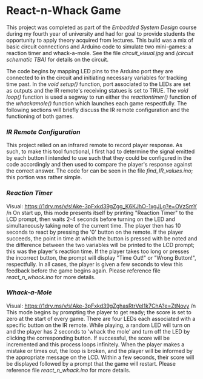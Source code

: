 # React-n-Whack Game

This project was completed as part of the _Embedded System Design_ course during my fourth year of university and had for goal to provide students the opportunity to apply theory acquired from lectures. This build was a mix of basic circuit connections and Arduino code to simulate two mini-games: a reaction timer and whack-a-mole. See the file _circuit_visual.jpg_ and _(circuit schematic TBA)_ for details on the circuit.

The code begins by mapping LED pins to the Arduino port they are connected to in the circuit and initiating necessary variables for tracking time past. In the _void setup()_ function, port associated to the LEDs are set as outputs and the IR remote's receiving statues is set to TRUE. The _void loop()_ function is used a segway to run either the _reactiontimer()_ function of the _whackamole()_ function which launches each game respectfully. The following sections will briefly discuss the IR remote configuration and the functioning of both games.

### _IR Remote Configuration_
This project relied on an infrared remote to record player response. As such, to make this tool functional, I first had to determine the signal emitted by each button I intended to use such that they could be configured in the code accordingly and then used to compare the player's response against the correct answer. The code for can be seen in the file _find_IR_values.ino_; this portion was rather simple.

### _Reaction Timer_
Visual: https://1drv.ms/v/s!Ake-3pFxkd39gZgg_K6KJhO-1xgJLg?e=OVzSmY /n
On start up, this mode presents itself by printing "Reaction Timer" to the LCD prompt, then waits 2-4 seconds before turning on the LED and simultaneously taking note of the current time. The player then has 10 seconds to react by pressing the '0' button on the remote. If the player succeeds, the point in time at which the button is pressed with be noted and the difference between the two variables will be printed to the LCD prompt; this was the player's reaction time. If the player takes too long or presses the incorrect button, the prompt will display "Time Out!" or "Wrong Button!", respectfully. In all cases, the player is given a few seconds to view this feedback before the game begins again.
Please reference file _react_n_whack.ino_ for more details.

### _Whack-a-Mole_
Visual: https://1drv.ms/v/s!Ake-3pFxkd39gZghasRtrVeI1k7ChA?e=ZtNovy /n
This mode begins by prompting the player to get ready; the score is set to zero at the start of every game. There are four LEDs each associated with a specific button on the IR remote. While playing, a random LED will turn on and the player has 2 seconds to 'whack the mole' and turn off the LED by clicking the corresponding button. If successful, the score will be incremented and this process loops infinitely. When the player makes a mistake or times out, the loop is broken, and the player will be informed by the appropriate message on the LCD. Within a few seconds, their score will be displayed followed by a prompt that the game will restart.
Please reference file _react_n_whack.ino_ for more details.

